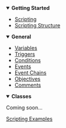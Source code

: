 <!-- docs/_sidebar.md -->

<details open>
<summary><b>Getting Started</b></summary>

- [Scripting](README)
- [Scripting Structure](_pages/ScriptingStructure)

</details>

<details open>
<summary><b>General</b></summary>

- [Variables](_pages/Variables)
- [Triggers](_pages/Triggers)
- [Conditions](_pages/Conditions)
- [Events](_pages/Events)
- [Event Chains](_pages/EventChains)
- [Objectives](_pages/Objectives)
- [Comments](_pages/Comments)

</details>

<details open>
<summary><b>Classes</b></summary>

Coming soon...

</details>

[Scripting Examples](_pages/ScriptingExamples)